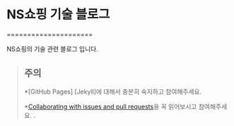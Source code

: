 # NS쇼핑 기술 블로그
=====================

NS쇼핑의 기술 관련 블로그 입니다.

> ## 주의
> *[GitHub Pages] [Jekyll]에 대해서 충분히 숙지하고 참여해주세요.
>
> *[Collaborating with issues and pull requests](https://help.github.com/categories/collaborating-on-projects-using-issues-and-pull-requests/)을 꼭 읽어보시고 참여해주세요.
   . 
